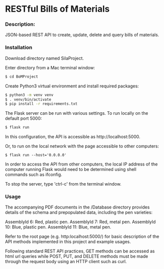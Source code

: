 # RESTful Bills of Materials

### Description:
JSON-based REST API to create, update, delete and query bills of materials.

### Installation

Download directory named SilaProject.

Enter directory from a Mac terminal window:
```sh
$ cd BoMProject
```

Create Python3 virtual environment and install required packages:
```sh
$ python3 -m venv venv
$ . venv/bin/activate
$ pip install -r requirements.txt
```

The Flask server can be run with various settings.
To run locally on the default port 5000:
```sh
$ flask run
```

In this configuration, the API is accessible as http://localhost:5000.

Or, to run on the local network with the page accessible to other computers:

```
$ flask run --host='0.0.0.0'
```

In order to access the API from other computers, the local IP address of the computer running Flask would need to be determined using shell commands such as ifconfig.

To stop the server, type 'ctrl-c' from the terminal window.

### Usage

The accompanying PDF documents in the /Database directory provides details of the schema and prepopulated data, including the pen varieties:

AssemblyId 6: Red, plastic pen.
AssemblyId 7: Red, metal pen.
AssemblyId 10: Blue, plastic pen.
AssemblyId 11: Blue, metal pen.

Refer to the root page (e.g. http:localhost:5000/) for basic description of the API methods implemented in this project and example usages.

Following standard REST API practices, GET methods can be accessed as html url queries while POST, PUT, and DELETE methods must be made through
the request body using an HTTP client such as curl.
